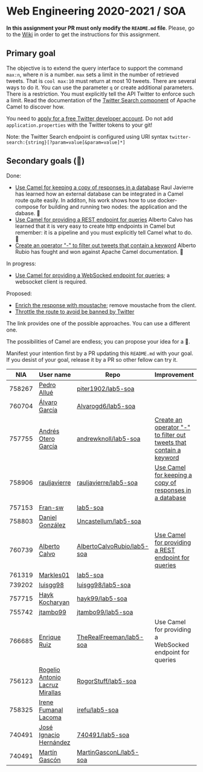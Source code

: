 # Web Engineering 2020-2021 / SOA
**In this assignment your PR must only modify the `README.md` file**.
Please, go to the [Wiki](https://github.com/UNIZAR-30246-WebEngineering/lab5-soa/wiki) in order to get the instructions for this assignment.

## Primary goal

The objective is to extend the query interface to support the command `max:n`, where _n_ is a number. 
`max` sets a limit in the number of retrieved tweets.
That is `cool max:10` must return at most 10 tweets. 
There are several ways to do it. 
You can use the parameter `q` or create additional parameters. 
There is a restriction. 
You must explicitly tell the API Twitter to enforce such a limit. 
Read the documentation of the [Twitter Search component](https://camel.apache.org/components/latest/twitter-search-component.html) of Apache Camel to discover how.

You need to [apply for a free Twitter developer account](https://developer.twitter.com/en/apply-for-access).
Do not add `application.properties` with the Twitter tokens to your git!

Note: the Twitter Search endpoint is configured using URI syntax `twitter-search:{string}[?param=value[&param=value]*]`

## Secondary goals (:gift:)

Done:

- [Use Camel for keeping a copy of responses in a database](https://github.com/rauljavierre/lab5-soa/tree/test) Raul Javierre has learned how an external database can be integrated in a Camel route quite easily. In additon, his work shows how to use docker-compose for building and running two nodes: the application and the dabase. :gift:
- [Use Camel for providing a REST endpoint for queries](https://github.com/AlbertoCalvoRubio/lab5-soa/tree/gift) Alberto Calvo has learned that it is very easy to create http endpoints in Camel but remember: it is a pipeline and you must explicitly tell Camel what to do. :gift:
- [Create an operator "-" to filter out tweets that contain a keyword](https://github.com/andrewknoll/lab5-soa/tree/test) Alberto Rubio has fought and won against Apache Camel documentation. :gift:  

In progress:

- [Use Camel for providing a WebSocked endpoint for queries](https://camel.apache.org/components/latest/websocket-jsr356-component.html); a websocket client is required.

Proposed:

- [Enrich the response with moustache](https://camel.apache.org/components/latest/eips/content-enricher.html); remove moustache from the client.
- [Throttle the route to avoid be banned by Twitter](https://camel.apache.org/components/latest/eips/throttle-eip.html)

The link provides one of the possible approaches. You can use a different one.

The possibilities of Camel are endless; you can propose your idea for a :gift:.

Manifest your intention first by a PR updating this `README.md` with your goal.
If you desist of your goal, release it by a PR so other fellow can try it. 

|NIA    | User name | Repo | Improvement | Score  |
|-------|-----------|------|-------------|--------|
| 758267 | [Pedro Allué](https://github.com/piter1902) |  [piter1902/lab5-soa](https://github.com/piter1902/lab5-soa/tree/test)    |             |        | 
| 760704 | [Álvaro García](https://github.com/Alvarogd6) | [Alvarogd6/lab5-soa](https://github.com/Alvarogd6/lab5-soa/tree/test) |    |    | 
| 757755 | [Andrés Otero García](https://github.com/andrewknoll) |  [andrewknoll/lab5-soa](https://github.com/andrewknoll/lab5-soa/tree/test)    |[Create an operator "-" to filter out tweets that contain a keyword](https://camel.apache.org/components/latest/eips/filter-eip.html)             | :gift: 
| 758906 | [rauljavierre](https://github.com/rauljavierre)|[rauljavierre/lab5-soa](https://github.com/rauljavierre/lab5-soa/tree/test)|[Use Camel for keeping a copy of responses in a database](https://camel.apache.org/components/latest/jdbc-component.html)|:gift:|
| 757153 | [Fran-sw](https://github.com/Fran-sw) |[lab5-soa](https://github.com/Fran-sw/lab5-soa/tree/test)     |        | 
| 758803 | [Daniel González](https://github.com/Uncastellum) | [Uncastellum/lab5-soa](https://github.com/Uncastellum/lab5-soa/tree/test) |    |    | 
| 760739 | [Alberto Calvo](https://github.com/AlbertoCalvoRubio) | [AlbertoCalvoRubio/lab5-soa](https://github.com/AlbertoCalvoRubio/lab5-soa/tree/test) |[Use Camel for providing a REST endpoint for queries](https://camel.apache.org/components/latest/rest-component.html)   |:gift:| 
| 761319 | [Markles01](https://github.com/Markles01) |[lab5-soa](https://github.com/Markles01/lab5-soa/tree/test)     |        | 
| 739202 | [luisgg98](https://github.com/luisgg98) |[luisgg98/lab5-soa](https://github.com/luisgg98/lab5-soa/tree/test)     |        | 
| 757715 | [Hayk Kocharyan](https://github.com/hayk99) |  [hayk99/lab5-soa](https://github.com/hayk99/lab5-soa/tree/test)    |             |        | 
| 755742 | [jtambo99](https://github.com/jtambo99) |[jtambo99/lab5-soa](https://github.com/jtambo99/lab5-soa/tree/test)     |        | 
| 766685 | [Enrique Ruiz](https://github.com/TheRealFreeman) | [TheRealFreeman/lab5-soa](https://github.com/TheRealFreeman/lab5-soa/tree/test) | Use Camel for providing a WebSocked endpoint for queries|    | 
| 756123 | [Rogelio Antonio Lacruz Mirallas](https://github.com/RogorStuff) |  [RogorStuff/lab5-soa](https://github.com/RogorStuff/lab5-soa/tree/test)| ||
| 758325 | [Irene Fumanal Lacoma](https://github.com/irefu) |[irefu/lab5-soa](https://github.com/irefu/lab5-soa/tree/test)     |        | 
| 740491 | [José Ignacio Hernández](https://github.com/740491) |[740491/lab5-soa](https://github.com/740491/lab5-soa/tree/test)     |        |
| 740491 | [Martín Gascón](https://github.com/MartinGasconL) |[MartinGasconL/lab5-soa](https://github.com/MartinGasconL/lab5-soa/tree/test)     |        | 
